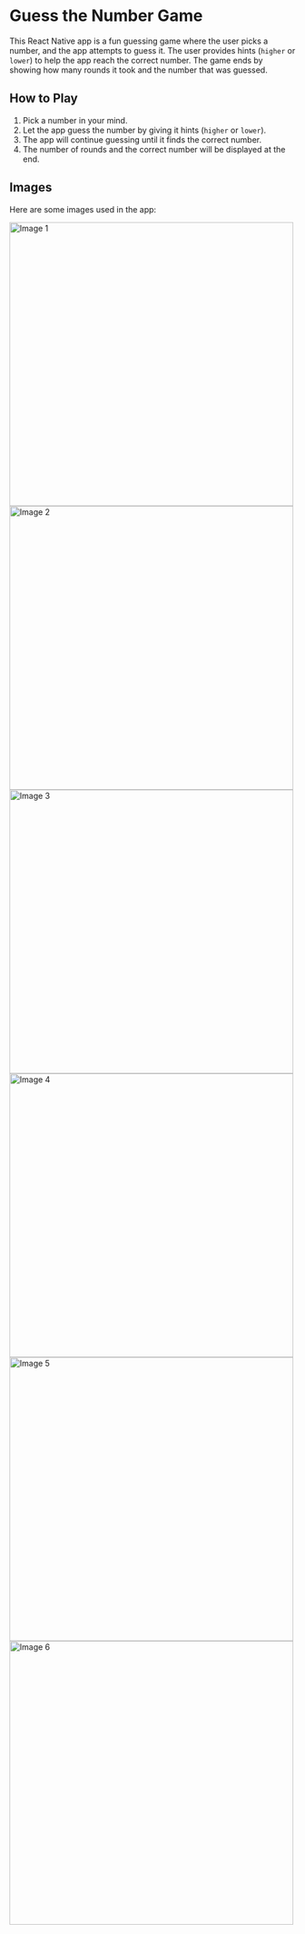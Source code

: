 # Guess the Number Game

This React Native app is a fun guessing game where the user picks a number, and the app attempts to guess it. The user provides hints (`higher` or `lower`) to help the app reach the correct number. The game ends by showing how many rounds it took and the number that was guessed.

## How to Play

1. Pick a number in your mind.
2. Let the app guess the number by giving it hints (`higher` or `lower`).
3. The app will continue guessing until it finds the correct number.
4. The number of rounds and the correct number will be displayed at the end.

## Images

Here are some images used in the app:

<img src="./assets/image/1.png" alt="Image 1" width="500px">

<img src="./assets/image/2.png" alt="Image 2" width="500px">

<img src="./assets/image/3.png" alt="Image 3" width="500px">

<img src="./assets/image/4.png" alt="Image 4" width="500px">

<img src="./assets/image/5.png" alt="Image 5" width="500px">

<img src="./assets/image/6.png" alt="Image 6" width="500px">

